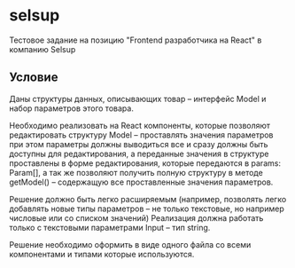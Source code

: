 # selsup
Тестовое задание на позицию "Frontend разработчика на React" в компанию Selsup

## Условие
Даны структуры данных, описывающих товар – интерфейс Model и набор
параметров этого товара. 

Необходимо реализовать на React компоненты, которые
позволяют редактировать структуру Model – проставлять значения параметров при
этом параметры должны выводиться все и сразу должны быть доступны для
редактирования, а переданные значения в структуре проставлены в форме
редактирования, которые передаются в params: Param[], а так же позволяют получить
полную структуру в методе getModel() – содержащую все проставленные значения
параметров. 

Решение должно быть легко расширяемым (например, позволять легко
добавлять новые типы параметров – не только текстовые, но например числовые или
со списком значений) Реализация должна работать только с текстовыми
параметрами Input – тип string.

Решение необходимо оформить в виде одного файла со всеми компонентами и типами
которые используются.